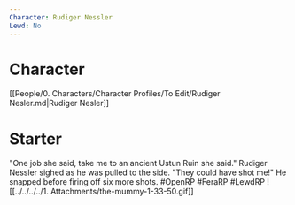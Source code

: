 ```yaml
---
Character: Rudiger Nessler
Lewd: No
---
```

# Character
[[People/0. Characters/Character Profiles/To Edit/Rudiger Nesler.md|Rudiger Nesler]]

# Starter
"One job she said, take me to an ancient Ustun Ruin she said." Rudiger Nessler sighed as he was pulled to the side. "They could have shot me!" He snapped before firing off six more shots. #OpenRP #FeraRP #LewdRP 
![[../../../../1. Attachments/the-mummy-1-33-50.gif]]
